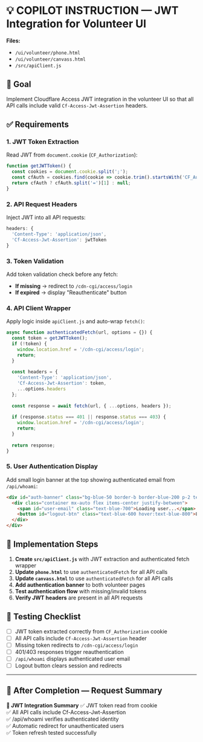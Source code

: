 # 💡 COPILOT INSTRUCTION — JWT Integration for Volunteer UI

**Files:**
- `/ui/volunteer/phone.html`
- `/ui/volunteer/canvass.html` 
- `/src/apiClient.js`

## 🎯 Goal
Implement Cloudflare Access JWT integration in the volunteer UI so that all API calls include valid `Cf-Access-Jwt-Assertion` headers.

## ✅ Requirements

### 1. JWT Token Extraction
Read JWT from `document.cookie` (`CF_Authorization`):

```javascript
function getJWTToken() {
  const cookies = document.cookie.split(';');
  const cfAuth = cookies.find(cookie => cookie.trim().startsWith('CF_Authorization='));
  return cfAuth ? cfAuth.split('=')[1] : null;
}
```

### 2. API Request Headers
Inject JWT into all API requests:

```javascript
headers: {
  'Content-Type': 'application/json',
  'Cf-Access-Jwt-Assertion': jwtToken
}
```

### 3. Token Validation
Add token validation check before any fetch:
- **If missing** → redirect to `/cdn-cgi/access/login`
- **If expired** → display "Reauthenticate" button

### 4. API Client Wrapper
Apply logic inside `apiClient.js` and auto-wrap `fetch()`:

```javascript
async function authenticatedFetch(url, options = {}) {
  const token = getJWTToken();
  if (!token) {
    window.location.href = '/cdn-cgi/access/login';
    return;
  }
  
  const headers = {
    'Content-Type': 'application/json',
    'Cf-Access-Jwt-Assertion': token,
    ...options.headers
  };
  
  const response = await fetch(url, { ...options, headers });
  
  if (response.status === 401 || response.status === 403) {
    window.location.href = '/cdn-cgi/access/login';
    return;
  }
  
  return response;
}
```

### 5. User Authentication Display
Add small login banner at the top showing authenticated email from `/api/whoami`:

```html
<div id="auth-banner" class="bg-blue-50 border-b border-blue-200 p-2 text-sm">
  <div class="container mx-auto flex items-center justify-between">
    <span id="user-email" class="text-blue-700">Loading user...</span>
    <button id="logout-btn" class="text-blue-600 hover:text-blue-800">Logout</button>
  </div>
</div>
```

## 🔧 Implementation Steps

1. **Create `src/apiClient.js`** with JWT extraction and authenticated fetch wrapper
2. **Update `phone.html`** to use `authenticatedFetch` for all API calls
3. **Update `canvass.html`** to use `authenticatedFetch` for all API calls  
4. **Add authentication banner** to both volunteer pages
5. **Test authentication flow** with missing/invalid tokens
6. **Verify JWT headers** are present in all API requests

## 🧪 Testing Checklist

- [ ] JWT token extracted correctly from `CF_Authorization` cookie
- [ ] All API calls include `Cf-Access-Jwt-Assertion` header
- [ ] Missing token redirects to `/cdn-cgi/access/login`
- [ ] 401/403 responses trigger reauthentication
- [ ] `/api/whoami` displays authenticated user email
- [ ] Logout button clears session and redirects

---

## 📘 After Completion — Request Summary

**📘 JWT Integration Summary**
✅ JWT token read from cookie  
✅ All API calls include Cf-Access-Jwt-Assertion  
✅ /api/whoami verifies authenticated identity  
✅ Automatic redirect for unauthenticated users  
✅ Token refresh tested successfully